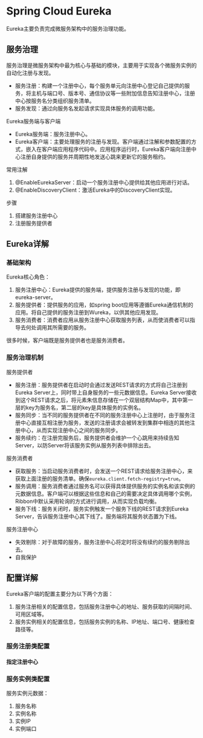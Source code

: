 # Spring Cloud Eureka

Eureka主要负责完成微服务架构中的服务治理功能。

## 服务治理

服务治理是微服务架构中最为核心与基础的模块，主要用于实现各个微服务实例的自动化注册与发现。

- 服务注册：构建一个注册中心，每个服务单元向注册中心登记自己提供的服务，将主机与端口号、版本号、通信协议等一些附加信息告知注册中心，注册中心按服务名分类组织服务清单。
- 服务发现：通过向服务名发起请求实现具体服务的调用功能。

Eureka服务端与客户端

- Eureka服务端：服务注册中心。
- Eureka客户端：主要处理服务的注册与发现。客户端通过注解和参数配置的方式，嵌入在客户端应用程序代码中。应用程序运行时，Eureka客户端向注册中心注册自身提供的服务并周期性地发送心跳来更新它的服务租约。

常用注解

1. @EnableEurekaServer：启动一个服务注册中心提供给其他应用进行对话。
2. @EnableDiscoveryClient：激活Eureka中的DiscoveryClient实现。

步骤
1. 搭建服务注册中心
2. 注册服务提供者

## Eureka详解

### 基础架构

Eureka核心角色：
1. 服务注册中心：Eureka提供的服务端，提供服务注册与发现的功能，即eureka-server。
2. 服务提供者：提供服务的应用，如spring boot应用等遵循Eureka通信机制的应用。将自己提供的服务注册到Wureka，以供其他应用发现。
3. 服务消费者：消费者应用从服务注册中心获取服务列表，从而使消费者可以指导去何处调用其所需要的服务。

很多时候，客户端既是服务提供者也是服务消费者。

### 服务治理机制

服务提供者

- 服务注册：服务提供者在启动时会通过发送REST请求的方式将自己注册到Eureka Server上，同时带上自身服务的一些元数据信息。Eureka Server接收到这个REST请求之后，将元素朱信息存储在一个双层结构Map中，其中第一层的key为服务名，第二层的key是具体服务的实例名。
- 服务同步：当不同的服务提供者在不同的服务注册中心上注册时，由于服务注册中心直接互相注册为服务，发送的注册请求会被转发到集群中相连的其他注册中心，从而实现注册中心之间的服务同步。
- 服务续约：在注册完服务后，服务提供者会维护一个心跳用来持续告知Server，以防Server将该服务实例从服务列表中排除出去。

服务消费者

- 获取服务：当启动服务消费者时，会发送一个REST请求给服务注册中心，来获取上面注册的服务清单。确保`eureka.client.fetch-registry=true`。
- 服务调用：服务消费者通过服务名可以获得具体提供服务的实例名和该实例的元数据信息。客户端可以根据这些信息和自己的需要决定具体调用哪个实例，Ribbon中默认采用轮询的方式进行调用，从而实现负载均衡。
- 服务下线：服务关闭时，服务实例触发一个服务下线的REST请求到Eureka Server，告诉服务注册中心其下线了。服务端将其服务状态置为下线。

服务注册中心

- 失效剔除：对于故障的服务，服务注册中心将定时将没有续约的服务剔除出去。
- 自我保护

## 配置详解

Eureka客户端的配置主要分为以下两个方面：
1. 服务注册相关的配置信息，包括服务注册中心的地址、服务获取的间隔时间、可用区域等。
2. 服务实例相关的配置信息，包括服务实例的名称、IP地址、端口号、健康检查路径等。

### 服务注册类配置

#### 指定注册中心

### 服务实例类配置

服务实例元数据：
1. 服务名称
2. 实例名称
3. 实例IP
4. 实例端口

